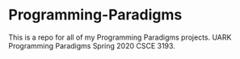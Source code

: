 # Programming-Paradigms
This is a repo for all of my Programming Paradigms projects. UARK Programming Paradigms Spring 2020 CSCE 3193.
